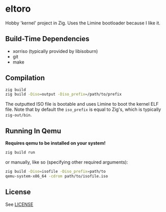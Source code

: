 # eltoro

Hobby 'kernel' project in Zig. Uses the Limine bootloader because I like it.

## Build-Time Dependencies

* xorriso (typically provided by libisoburn)
* git
* make

## Compilation

```sh
zig build
zig build -Diso=output -Diso_prefix=/path/to/prefix
```

The outputted ISO file is bootable and uses Limine to boot the kernel ELF file. Note that by default the `iso_prefix` is equal to Zig's, which is typically `zig-out/bin`.

## Running In Qemu

**Requires qemu to be installed on your system!**

```sh
zig build run
```

or manually, like so (specifying other required arguments):

```sh
zig build -Diso=isofile -Diso_prefix=path/to
qemu-system-x86_64 -cdrom path/to/isofile.iso
```

## License

See [LICENSE](./LICENSE)
